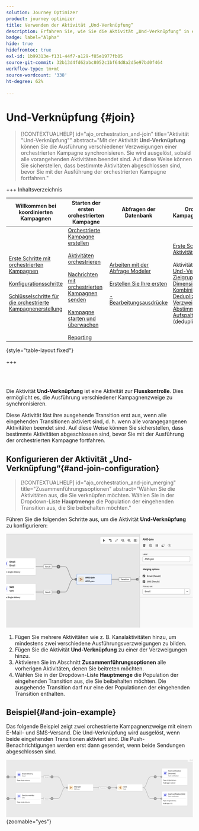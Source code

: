 ```yaml
---
solution: Journey Optimizer
product: journey optimizer
title: Verwenden der Aktivität „Und-Verknüpfung“
description: Erfahren Sie, wie Sie die Aktivität „Und-Verknüpfung“ in einer orchestrierten Kampagne verwenden
badge: label="Alpha"
hide: true
hidefromtoc: true
exl-id: 1b99313e-f131-44f7-a129-f85e1977fb05
source-git-commit: 32b13d4fd62abc8052c1bf64d8a2d5e97bd0f464
workflow-type: tm+mt
source-wordcount: '338'
ht-degree: 62%

---
```


# Und-Verknüpfung {#join}

>[!CONTEXTUALHELP]
>id="ajo_orchestration_and-join"
>title="Aktivität &quot;Und-Verknüpfung&quot;"
>abstract="Mit der Aktivität **Und-Verknüpfung** können Sie die Ausführung verschiedener Verzweigungen einer orchestrierten Kampagne synchronisieren. Sie wird ausgelöst, sobald alle vorangehenden Aktivitäten beendet sind. Auf diese Weise können Sie sicherstellen, dass bestimmte Aktivitäten abgeschlossen sind, bevor Sie mit der Ausführung der orchestrierten Kampagne fortfahren."

+++ Inhaltsverzeichnis

| Willkommen bei koordinierten Kampagnen | Starten der ersten orchestrierten Kampagne | Abfragen der Datenbank | Orchestrierte Kampagnenaktivitäten |
|---|---|---|---|
| [Erste Schritte mit orchestrierten Kampagnen](../gs-orchestrated-campaigns.md)<br/><br/>[Konfigurationsschritte](../configuration-steps.md)<br/><br/>[Schlüsselschritte für die orchestrierte Kampagnenerstellung](../gs-campaign-creation.md) | [Orchestrierte Kampagne erstellen](../create-orchestrated-campaign.md)<br/><br/>[Aktivitäten orchestrieren](../orchestrate-activities.md)<br/><br/>[ Nachrichten mit orchestrierten Kampagnen senden](../send-messages.md)<br/><br/>[Kampagne starten und überwachen](../start-monitor-campaigns.md)<br/><br/>[Reporting](../reporting-campaigns.md) | [Arbeiten mit der Abfrage Modeler](../orchestrated-query-modeler.md)<br/><br/>[Erstellen Sie Ihre ersten ](../build-query.md)<br/><br/>[-Bearbeitungsausdrücke](../edit-expressions.md) | [Erste Schritte mit Aktivitäten](about-activities.md)<br/><br/>Aktivitäten:<br/>[Und-Verknüpfung](and-join.md) - [Zielgruppe aufbauen](build-audience.md) - [Dimensionsänderung](change-dimension.md) - [Kombinieren](combine.md) - [Deduplizierung](enrichment.md) - [Verzweigung](fork.md) - [Abstimmung](reconciliation.md) - [Aufspaltung](split.md)[ ](wait.md) Warten](deduplication.md) [ |

{style="table-layout:fixed"}

+++

<br/><br/>

Die Aktivität **Und-Verknüpfung** ist eine Aktivität zur **Flusskontrolle**. Dies ermöglicht es, die Ausführung verschiedener Kampagnenzweige zu synchronisieren.

Diese Aktivität löst ihre ausgehende Transition erst aus, wenn alle eingehenden Transitionen aktiviert sind, d. h. wenn alle vorangegangenen Aktivitäten beendet sind. Auf diese Weise können Sie sicherstellen, dass bestimmte Aktivitäten abgeschlossen sind, bevor Sie mit der Ausführung der orchestrierten Kampagne fortfahren.

## Konfigurieren der Aktivität „Und-Verknüpfung“{#and-join-configuration}

>[!CONTEXTUALHELP]
>id="ajo_orchestration_and-join_merging"
>title="Zusammenführungssoptionen"
>abstract="Wählen Sie die Aktivitäten aus, die Sie verknüpfen möchten. Wählen Sie in der Dropdown-Liste **Hauptmenge** die Population der eingehenden Transition aus, die Sie beibehalten möchten."

Führen Sie die folgenden Schritte aus, um die Aktivität **Und-Verknüpfung** zu konfigurieren:

![](../assets/workflow-andjoin.png)

1. Fügen Sie mehrere Aktivitäten wie z. B. Kanalaktivitäten hinzu, um mindestens zwei verschiedene Ausführungsverzweigungen zu bilden.
1. Fügen Sie die Aktivität **Und-Verknüpfung** zu einer der Verzweigungen hinzu.
1. Aktivieren Sie im Abschnitt **Zusammenführungsoptionen** alle vorherigen Aktivitäten, denen Sie beitreten möchten.
1. Wählen Sie in der Dropdown-Liste **Hauptmenge** die Population der eingehenden Transition aus, die Sie beibehalten möchten. Die ausgehende Transition darf nur eine der Populationen der eingehenden Transition enthalten.

## Beispiel{#and-join-example}

Das folgende Beispiel zeigt zwei orchestrierte Kampagnenzweige mit einem E-Mail- und SMS-Versand. Die Und-Verknüpfung wird ausgelöst, wenn beide eingehenden Transitionen aktiviert sind. Die Push-Benachrichtigungen werden erst dann gesendet, wenn beide Sendungen abgeschlossen sind.

![](../assets/workflow-andjoin-example.png){zoomable="yes"}
